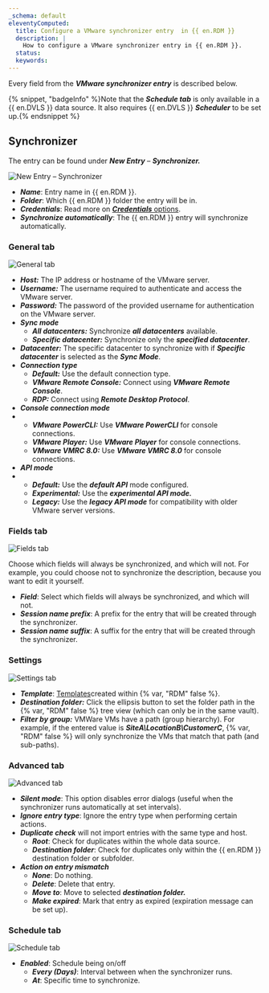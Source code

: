 ```yaml
---
_schema: default
eleventyComputed:
  title: Configure a VMware synchronizer entry  in {{ en.RDM }}
  description: |
    How to configure a VMware synchronizer entry in {{ en.RDM }}.
  status:
  keywords:
---
```

Every field from the ***VMware synchronizer entry*** is described below.

{% snippet, "badgeInfo" %}Note that the ***Schedule tab*** is only available in a {{ en.DVLS }} data source. It also requires {{ en.DVLS }} ***Scheduler*** to be set up.{% endsnippet %}

## Synchronizer

The entry can be found under ***New Entry*** – ***Synchronizer.***

![New Entry – Synchronizer](https://cdnweb.devolutions.net/docs/RDMW6068_2024_2.png "New Entry – Synchronizer")

* ***Name***: Entry name in {{ en.RDM }}.
* ***Folder***: Which {{ en.RDM }} folder the entry will be in.
* ***Credentials***: Read more on [***Credentials*** options](/rdm/windows/commands/edit/entries/entry-credentials-options/).
* ***Synchronize automatically***: The {{ en.RDM }} entry will synchronize automatically.

### General tab

![General tab](https://cdnweb.devolutions.net/docs/RDMW6067_2024_2.png "General tab")

* ***Host:*** The IP address or hostname of the VMware server.
* ***Username:*** The username required to authenticate and access the VMware server.
* ***Password:*** The password of the provided username for authentication on the VMware server.
* ***Sync mode***
  * ***All datacenters:*** Synchronize ***all datacenters*** available.
  * ***Specific datacenter:*** Synchronize only the ***specified datacenter***.
* ***Datacenter:*** The specific datacenter to synchronize with if ***Specific datacenter*** is selected as the ***Sync Mode***.
* ***Connection type***
  * ***Default:*** Use the default connection type.
  * ***VMware Remote Console:*** Connect using ***VMware Remote Console***.
  * ***RDP:*** Connect using ***Remote Desktop Protocol***.
* ***Console connection mode***
* * ***VMware PowerCLI:*** Use ***VMware PowerCLI*** for console connections.
  * ***VMware Player:*** Use ***VMware Player*** for console connections.
  * ***VMware VMRC 8.0:*** Use ***VMware VMRC 8.0*** for console connections.
* ***API mode***
* * ***Default:*** Use the ***default API*** mode configured.
  * ***Experimental:*** Use the ***experimental API mode.***
  * ***Legacy:*** Use the ***legacy API mode*** for compatibility with older VMware server versions.

### Fields tab

![Fields tab](https://cdnweb.devolutions.net/docs/RDMW6069_2024_2.png)

Choose which fields will always be synchronized, and which will not. For example, you could choose not to synchronize the description, because you want to edit it yourself.

* ***Field***: Select which fields will always be synchronized, and which will not.
* ***Session name prefix***: A prefix for the entry that will be created through the synchronizer.
* ***Session name suffix***: A suffix for the entry that will be created through the synchronizer.

### Settings

![Settings tab](https://cdnweb.devolutions.net/docs/RDMW6073_2024_2.png)

* ***Template***: [Templates](/rdm/concepts/intermediate-concepts/templates/)created within {% var, "RDM" false %}.
* ***Destination folder:*** Click the ellipsis button to set the folder path in the {% var, "RDM" false %} tree view (which can only be in the same vault).
* ***Filter by group:*** VMWare VMs have a path (group hierarchy). For example, if the entered value is ***SiteA\\LocationB\\CustomerC***, {% var, "RDM" false %} will only synchronize the VMs that match that path (and sub-paths).

### Advanced tab

![Advanced tab](https://cdnweb.devolutions.net/docs/RDMW6070_2024_2.png "Advanced tab")

* ***Silent mode***: This option disables error dialogs (useful when the synchronizer runs automatically at set intervals).
* ***Ignore entry type***: Ignore the entry type when performing certain actions.
* ***Duplicate check*** will not import entries with the same type and host.
  * ***Root***: Check for duplicates within the whole data source.
  * ***Destination folder***: Check for duplicates only within the {{ en.RDM }} destination folder or subfolder.
* ***Action on entry mismatch***
  * ***None***: Do nothing.
  * ***Delete***: Delete that entry.
  * ***Move to***: Move to selected ***destination folder.***
  * ***Make expired***: Mark that entry as expired (expiration message can be set up).

### Schedule tab

![Schedule tab](https://cdnweb.devolutions.net/docs/RDMW6072_2024_2.png "Schedule tab")

* ***Enabled***: Schedule being on/off
  * ***Every (Days)***: Interval between when the synchronizer runs.
  * ***At***: Specific time to synchronize.

&nbsp;